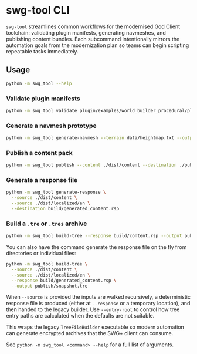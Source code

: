 # swg-tool CLI

`swg-tool` streamlines common workflows for the modernised God Client toolchain: validating plugin manifests, generating
navmeshes, and publishing content bundles. Each subcommand intentionally mirrors the automation goals from the modernization
plan so teams can begin scripting repeatable tasks immediately.

## Usage

```bash
python -m swg_tool --help
```

### Validate plugin manifests

```bash
python -m swg_tool validate plugin/examples/world_builder_procedural/plugin.json
```

### Generate a navmesh prototype

```bash
python -m swg_tool generate-navmesh --terrain data/heightmap.txt --output build/navmesh.json
```

### Publish a content pack

```bash
python -m swg_tool publish --content ./dist/content --destination ./publish/releases
```

### Generate a response file

```bash
python -m swg_tool generate-response \
  --source ./dist/content \
  --source ./dist/localized/en \
  --destination build/generated_content.rsp
```

### Build a `.tre` or `.tres` archive

```bash
python -m swg_tool build-tree --response build/content.rsp --output publish/snapshot.tres --encrypt --passphrase "secret"
```

You can also have the command generate the response file on the fly from directories or individual files:

```bash
python -m swg_tool build-tree \
  --source ./dist/content \
  --source ./dist/localized/en \
  --response build/generated_content.rsp \
  --output publish/snapshot.tre
```

When `--source` is provided the inputs are walked recursively, a deterministic response file is produced (either at `--response` or a temporary location), and then handed to the legacy builder. Use `--entry-root` to control how tree entry paths are calculated when the defaults are not suitable.

This wraps the legacy `TreeFileBuilder` executable so modern automation can generate encrypted archives that the SWG+ client can consume.

See `python -m swg_tool <command> --help` for a full list of arguments.
